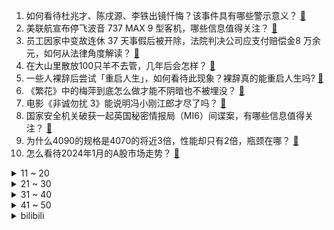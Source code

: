1. 如何看待杜兆才、陈戌源、李铁出镜忏悔？该事件具有哪些警示意义？ [:link:](https://www.zhihu.com/question/638128768)
2. 美联航宣布停飞波音 737 MAX 9 型客机，哪些信息值得关注？ [:link:](https://www.zhihu.com/question/638468176)
3. 员工因家中变故连休 37 天事假后被开除，法院判决公司应支付赔偿金8 万余元，如何从法律角度解读？ [:link:](https://www.zhihu.com/question/637998723)
4. 在大山里散放100只羊不去管，几年后会怎样？ [:link:](https://www.zhihu.com/question/610584934)
5. 一些人裸辞后尝试「重启人生」，如何看待此现象？裸辞真的能重启人生吗? [:link:](https://www.zhihu.com/question/638489426)
6. 《繁花》中的梅萍到底怎么做才能不阴暗也不被埋没？ [:link:](https://www.zhihu.com/question/638476171)
7. 电影《非诚勿扰 3》能说明冯小刚江郎才尽了吗？ [:link:](https://www.zhihu.com/question/637606754)
8. 国家安全机关破获一起英国秘密情报局（MI6）间谍案，有哪些信息值得关注？ [:link:](https://www.zhihu.com/question/638533923)
9. 为什么4090的规格是4070的将近3倍，性能却只有2倍，瓶颈在哪？ [:link:](https://www.zhihu.com/question/637400593)
10. 怎么看待2024年1月的A股市场走势？ [:link:](https://www.zhihu.com/question/638486100)
<details>
<summary>11 ~ 20</summary>

11. 媒体刊文《文章发了一大堆，学历有了，能力呢？》，称论文发得多，不代表工作能力足够出色，如何看待该观点？ [:link:](https://www.zhihu.com/question/638143865)
12. 新研究指向未经搜索的区域，称「预计最快 10 天找到马航 MH370」，如何看待此事？可能性有多大？ [:link:](https://www.zhihu.com/question/638488422)
13. 以色列军方表示，哈马斯在加沙地带北部的军事力量已被瓦解，哪些信息值得关注？ [:link:](https://www.zhihu.com/question/638485590)
14. 扎克伯格近两个月每个交易日都在出售其 Meta 的持股，套现逾 4 亿美元，哪些信息值得关注？ [:link:](https://www.zhihu.com/question/638494053)
15. 如何看待 OPPO 传闻里的第一台 Ultra？手机为什么要分中杯、大杯、超大杯？ [:link:](https://www.zhihu.com/question/637991551)
16. 美国 14 岁男孩为争夺礼物枪杀姐姐，如何从法律角度解读此事？ [:link:](https://www.zhihu.com/question/637049632)
17. 久未联系的前同事，发来信息「兄弟，在吗？」，该如何回复？ [:link:](https://www.zhihu.com/question/637992366)
18. 电视剧《繁花》保留了原著多少内容？ [:link:](https://www.zhihu.com/question/637551385)
19. 你吃过最寒酸的一顿年夜饭是什么？ [:link:](https://www.zhihu.com/question/637938540)
20. 人到中年，我们失去了什么？ [:link:](https://www.zhihu.com/question/637631923)
</details>
<details>
<summary>21 ~ 30</summary>

21. 美邦服饰「二代」让位，接任 7 年亏损超 32 亿，创始人老爸重新被提名董事，哪些信息值得关注？ [:link:](https://www.zhihu.com/question/638413005)
22. 如何看待Vue作者尤雨溪怒喷React新版文档？ [:link:](https://www.zhihu.com/question/638475234)
23. 清华北大延长开放时间、扩大开放范围，如何看待名校研学热潮？会对孩子教育有哪些影响？ [:link:](https://www.zhihu.com/question/638487076)
24. 手机卫星通讯已经开始卷起来了，大家说实话，这项技术会成为主流吗？ [:link:](https://www.zhihu.com/question/637598410)
25. 还有人记得童年的动画片都叫什么吗？ [:link:](https://www.zhihu.com/question/617880807)
26. 《繁花》菱红为什么走了？ [:link:](https://www.zhihu.com/question/638275847)
27. 如何看待武汉大学最新发布的博士学位论文质量管理措施，对博士毕业影响有多大？ [:link:](https://www.zhihu.com/question/637972767)
28. 《百年孤独》经典在何处？ [:link:](https://www.zhihu.com/question/618828622)
29. 二战期间发生过哪些非常有趣的事情？ [:link:](https://www.zhihu.com/question/450165644)
30. 《繁花》中李李为什么把汪小姐的邮票集卖了？ [:link:](https://www.zhihu.com/question/638390851)
</details>
<details>
<summary>31 ~ 40</summary>

31. 罗曼罗兰说：“世界上只有一种英雄主义，就是看清生活的真相之后依然热爱生活”。那么“真相”是什么？ [:link:](https://www.zhihu.com/question/366655138)
32. 电视剧《繁花》第 25-26 集拍得如何？有哪些值得关注的剧情点？ [:link:](https://www.zhihu.com/question/638366840)
33. 媒体评南方小土豆争议，称「别让刚火出圈的哈尔滨因热梗破功」，如何评价此事？ [:link:](https://www.zhihu.com/question/637951079)
34. 如果《灌篮高手》的篮球馆打架事件，被打了一耳光的是晴子不是彩子，后续会怎么发展? [:link:](https://www.zhihu.com/question/349825422)
35. 《原神》砂糖的学术水平相当于现实的什么级别，阿贝多呢？ [:link:](https://www.zhihu.com/question/637911658)
36. 有什么事是买车之后才懂的？ [:link:](https://www.zhihu.com/question/637533753)
37. 2024年大模型基础设施领域（训练、推理、硬件）有什么值得关注研究方向？ [:link:](https://www.zhihu.com/question/637480772)
38. 多栖发展，范志毅出演王家卫电视剧《繁花》，对此你作何评价？ [:link:](https://www.zhihu.com/question/637254411)
39. 央行、金融监管总局发文，支持住房租赁供给侧结构性改革，加大住房租赁开发建设信贷支持力度，有何影响？ [:link:](https://www.zhihu.com/question/638238779)
40. 外交部称「中方决定对 5 家美国军工企业实施制裁」，透露了哪些信息？ [:link:](https://www.zhihu.com/question/638471346)
</details>
<details>
<summary>41 ~ 50</summary>

41. 微软砍掉了哪些大家喜欢的功能？ [:link:](https://www.zhihu.com/question/344329720)
42. 广西砂糖橘发往东北，部分景区对东北人免费，多省份“蹭热度”，哈尔滨和广西的联动有哪些积极作用? [:link:](https://www.zhihu.com/question/638303195)
43. 为什么在罗马帝国时期，高卢等农业条件优异的地区没有得到充分的开发？ [:link:](https://www.zhihu.com/question/637991308)
44. 你遇到过的最难的积分题目是什么？ [:link:](https://www.zhihu.com/question/332524499)
45. 韩方称朝鲜进行「海岸炮射击」，朝鲜否认称「炸药爆破」，哪些信息值得关注？ [:link:](https://www.zhihu.com/question/638492804)
46. 日本能登半岛地震导致部分海域变成陆地，如何从科学角度进行解释？会带来哪些影响？ [:link:](https://www.zhihu.com/question/638496523)
47. 黄金储备实现「十四连增」，去年 12 月黄金储备环比上升 29 万盎司，哪些信息值得关注？ [:link:](https://www.zhihu.com/question/638486210)
48. 你第一份工作的工资是多少钱还记得吗？ [:link:](https://www.zhihu.com/question/630179332)
49. 有哪些「看起来平平无奇，但实际很好吃」的糕点/点心？ [:link:](https://www.zhihu.com/question/637189126)
50. 2023 职场报告显示，超 3 成受访者工作餐费在 20 元以下，你在工作餐上会花费多少钱？ [:link:](https://www.zhihu.com/question/637086044)
</details><details>
<summary>bilibili</summary>

</details>